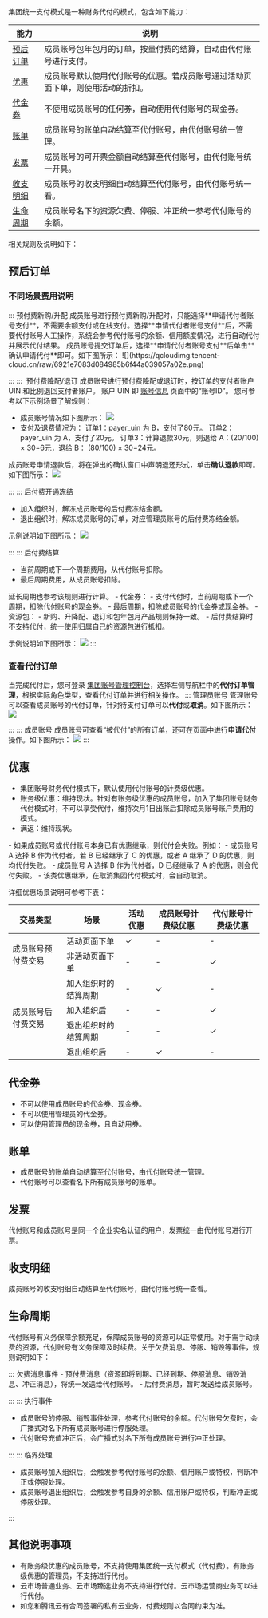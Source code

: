 集团统一支付模式是一种财务代付的模式，包含如下能力：

| 能力         | 说明                                                         |
| ------------ | ------------------------------------------------------------ |
| [预后订单](#prognosticOrder)     | 成员账号包年包月的订单，按量付费的结算，自动由代付账号进行支付。 |
| [优惠](#discount)         | 成员账号默认使用代付账号的优惠。若成员账号通过活动页面下单，则使用活动的折扣。 |
| [代金券](#voucher)       | 不使用成员账号的任何券，自动使用代付账号的现金券。           |
| [账单](#bill)         | 成员账号的账单自动结算至代付账号，由代付账号统一管理。       |
| [发票](#invoice)         | 成员账号的可开票金额自动结算至代付账号，由代付账号统一开具。 |
| [收支明细](#incomeExpenditure)     | 成员账号的收支明细自动结算至代付账号，由代付账号统一看。     |
| [生命周期](#lifeCycle) | 成员账号名下的资源欠费、停服、冲正统一参考代付账号的余额。   |

相关规则及说明如下：

## 预后订单[](id:prognosticOrder)

### 不同场景费用说明
<dx-accordion>
::: 预付费新购/升配
成员账号进行预付费新购/升配时，只能选择**申请代付者账号支付**，不需要余额支付或在线支付。选择**申请代付者账号支付**后，不需要代付账号人工操作，系统会参考代付账号的余额、信用额度情况，进行自动代付并展示代付结果。
成员账号提交订单后，选择**申请代付者账号支付**后单击**确认申请代付**即可。如下图所示：
![](https://qcloudimg.tencent-cloud.cn/raw/6921e7083d084985b6f44a039057a02e.png)

:::
:::  预付费降配/退订
成员账号进行预付费降配或退订时，按订单的支付者账户 UIN 和比例退回支付者账户。
<dx-alert infotype="explain" title="">
账户 UIN 即 [账号信息](https://console.cloud.tencent.com/developer) 页面中的“账号ID”。
</dx-alert> 您可参考以下示例场景了解规则：
- 成员账号情况如下图所示：
![](https://qcloudimg.tencent-cloud.cn/raw/bddc4d3ea7c17928b7bbfdf54b40a7d4.png)
- 支付及退费情况为：
订单1：payer_uin 为 B，支付了80元。
订单2：payer_uin 为 A，支付了20元。
订单3：计算退款30元，则退给 A：(20/100) × 30=6元，退给 B： (80/100) × 30=24元。

成员账号申请退款后，将在弹出的确认窗口中声明退还形式，单击**确认退款**即可。如下图所示：
![](https://qcloudimg.tencent-cloud.cn/raw/98562565d908c454b3100d031f0b0c79.png)


:::
::: 后付费开通冻结
- 加入组织时，解冻成员账号的后付费冻结金额。
- 退出组织时，解冻成员账号的订单，对应管理员账号的后付费冻结金额。

示例说明如下图所示：
![](https://qcloudimg.tencent-cloud.cn/raw/13097cbc22127814f0720efde713b1dd.png)


:::
::: 后付费结算
- 当前周期或下一个周期费用，从代付账号扣除。
- 最后周期费用，从成员账号扣除。
<dx-alert infotype="notice" title="">
延长周期也参考该规则进行计算。
</dx-alert>
 - 代金券：
    - 支付代付时，当前周期或下一个周期，扣除代付账号的现金券。
    - 最后周期，扣除成员账号的代金券或现金券。
 - 资源包：
    - 新购、升降配、退订和包年包月产品规则保持一致。
    - 后付费结算时不支持代付，统一使用归属自己的资源包进行抵扣。
    
示例说明如下图所示：
![](https://qcloudimg.tencent-cloud.cn/raw/e516ced0706b01db500819a672a49736.png)
:::
</dx-accordion>

### 查看代付订单
当完成代付后，您可登录 [集团账号管理控制台](https://console.cloud.tencent.com/organization)，选择左侧导航栏中的**代付订单管理**，根据实际角色类型，查看代付订单并进行相关操作。
<dx-accordion>
::: 管理员账号
管理账号可以查看成员账号的代付订单，针对待支付订单可以**代付**或**取消**。如下图所示：
![](https://qcloudimg.tencent-cloud.cn/raw/8e19eeeb966a5dd995276ffadd210018.png)

:::
::: 成员账号
成员账号可查看“被代付”的所有订单，还可在页面中进行**申请代付**操作。如下图所示：
![](https://qcloudimg.tencent-cloud.cn/raw/1d95f630e9c84ac65283c13df82ea22c.png)
:::
</dx-accordion>



## 优惠[](id:discount)
- 集团账号财务代付模式下，默认使用代付账号的计费级优惠。
- 账务级优惠：维持现状。针对有账务级优惠的成员账号，加入了集团账号财务代付模式时，不可以享受代付，维持次月1日出账后扣除成员账号账户费用的模式。
- 满返：维持现状。
<dx-alert infotype="explain" title="">
- 如果成员账号或代付账号本身已有优惠继承，则代付会失败。例如：
  - 成员账号 A 选择 B 作为代付者，若 B 已经继承了 C 的优惠，或者 A 继承了 D 的优惠，则均代付失败。
  - 成员账号 A 选择 B 作为代付者，D 已经继承了 A 的优惠，则会代付失败。
- 该类优惠继承，在取消集团代付模式时，会自动取消。
</dx-alert>

详细优惠场景说明可参考下表：
<table>
<thead>
<tr>
<th><strong>交易类型</strong></th>
<th><strong>场景</strong></th>
<th><strong>活动优惠</strong></th>
<th><strong>成员账号计费级优惠</strong></th>
<th><strong>代付账号计费级优惠</strong></th>
</tr>
</thead>
<tbody><tr>
<td rowspan=2>成员账号预付费交易</td>
<td>活动页面下单</td>
<td>✓</td>
<td>-</td>
<td>-</td>
</tr>
<tr>
<td>非活动页面下单</td>
<td>-</td>
<td>-</td>
<td>✓</td>
</tr>
<tr>
<td rowspan=4>成员账号后付费交易</td>
<td>加入组织时的结算周期</td>
<td>-</td>
<td>✓</td>
<td>-</td>
</tr>
<tr>
<td>加入组织后</td>
<td>-</td>
<td>-</td>
<td>✓</td>
</tr>
<tr>
<td>退出组织时的结算周期</td>
<td>-</td>
<td>-</td>
<td>✓</td>
</tr>
<tr>
<td>退出组织后</td>
<td>-</td>
<td>✓</td>
<td>-</td>
</tr>
</tbody></table>


## 代金券[](id:voucher)
- 不可以使用成员账号的代金券、现金券。
- 不可以使用管理员的代金券。
- 可以使用管理员的现金券，且自动用券。



## 账单[](id:bill)
- 成员账号的账单自动结算至代付账号，由代付账号统一管理。
- 代付账号可以查看名下所有成员账号的账单。


## 发票[](id:invoice)
代付账号和成员账号是同一个企业实名认证的用户，发票统一由代付账号进行开票。


## 收支明细[](id:incomeExpenditure)
成员账号的收支明细自动结算至代付账号，由代付账号统一查看。


## 生命周期[](id:lifeCycle)
代付账号有义务保障余额充足，保障成员账号的资源可以正常使用。对于需手动续费的资源，代付账号有义务保障及时续费。关于欠费消息、停服、销毁等事件，规则说明如下：

<dx-accordion>
::: 欠费消息事件
- 预付费消息（资源即将到期、已经到期、停服消息、销毁消息、冲正消息），将统一发送给代付账号。
- 后付费消息，暂时发送给成员账号。


:::
::: 执行事件
- 成员账号的停服、销毁事件处理，参考代付账号的余额。代付账号欠费时，会广播式对名下所有成员账号进行停服处理。
- 代付账号充值冲正后，会广播式对名下所有成员账号进行冲正处理。

:::
::: 临界处理
- 成员账号加入组织后，会触发参考代付账号的余额、信用账户或特权，判断冲正或停服处理。
- 成员账号退出组织后，会触发参考自身的余额、信用账户或特权，判断冲正或停服处理。

:::
</dx-accordion>

## 其他说明事项
- 有账务级优惠的成员账号，不支持使用集团统一支付模式（代付费）。有账务级优惠的管理员，不支持进行代付。
- 云市场普通业务、云市场臻选业务不支持进行代付。云市场运营商业务可以进行代付。
- 如您和腾讯云有合同签署的私有云业务，付费规则以合同约束为准。









 


